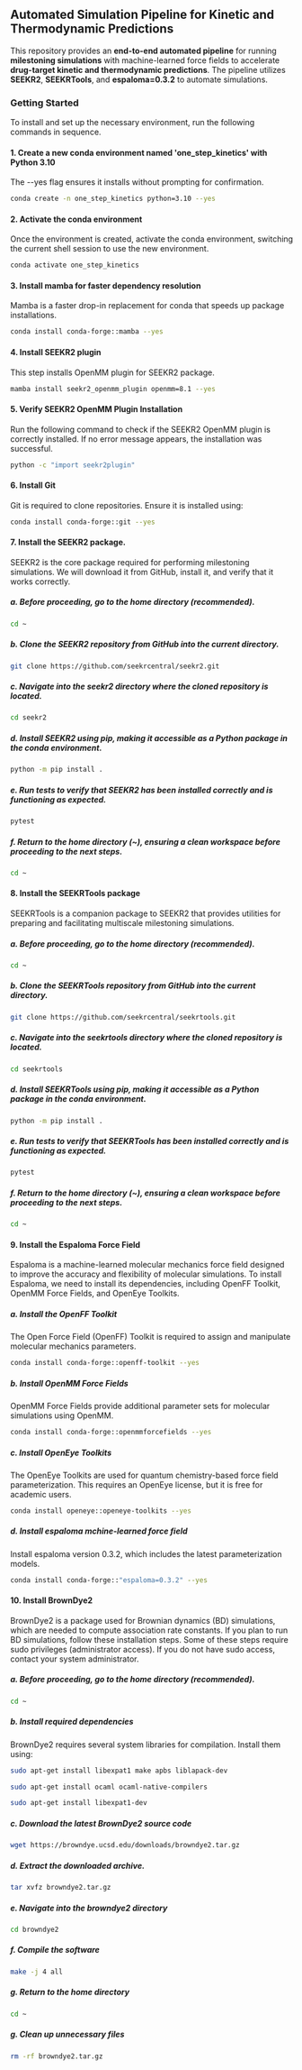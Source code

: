 ## Automated Simulation Pipeline for Kinetic and Thermodynamic Predictions

This repository provides an **end-to-end automated pipeline** for running **milestoning simulations** with machine-learned force fields to accelerate **drug-target kinetic and thermodynamic predictions**. The pipeline utilizes **SEEKR2**, **SEEKRTools**, and **espaloma=0.3.2** to automate simulations.

### **Getting Started**

To install and set up the necessary environment, run the following commands in sequence.

#### 1. Create a new conda environment named 'one_step_kinetics' with Python 3.10
The --yes flag ensures it installs without prompting for confirmation.
```sh
conda create -n one_step_kinetics python=3.10 --yes
```

#### 2. Activate the conda environment
Once the environment is created, activate the conda environment, switching the current shell session to use the new environment.
```sh
conda activate one_step_kinetics
```

#### 3. Install mamba for faster dependency resolution
Mamba is a faster drop-in replacement for conda that speeds up package installations.
```sh
conda install conda-forge::mamba --yes
```

#### 4. Install SEEKR2 plugin
This step installs OpenMM plugin for SEEKR2 package.
```sh
mamba install seekr2_openmm_plugin openmm=8.1 --yes
```
#### 5. Verify SEEKR2 OpenMM Plugin Installation
Run the following command to check if the SEEKR2 OpenMM plugin is correctly installed. If no error message appears, the installation was successful.
```sh
python -c "import seekr2plugin"
```

#### 6. Install Git
Git is required to clone repositories. Ensure it is installed using:

```sh
conda install conda-forge::git --yes
```

#### 7. Install the SEEKR2 package.
SEEKR2 is the core package required for performing milestoning simulations. We will download it from GitHub, install it, and verify that it works correctly.

##### a. Before proceeding, go to the home directory (recommended).
```sh
cd ~
```
##### b. Clone the SEEKR2 repository from GitHub into the current directory.
```sh
git clone https://github.com/seekrcentral/seekr2.git
```
##### c. Navigate into the seekr2 directory where the cloned repository is located.
```sh
cd seekr2
```
##### d. Install SEEKR2 using pip, making it accessible as a Python package in the conda environment.
```sh
python -m pip install .
```
##### e. Run tests to verify that SEEKR2 has been installed correctly and is functioning as expected.
```sh
pytest
```
##### f. Return to the home directory (~), ensuring a clean workspace before proceeding to the next steps.
```sh
cd ~
```

#### 8. Install the SEEKRTools package
SEEKRTools is a companion package to SEEKR2 that provides utilities for preparing and facilitating multiscale milestoning simulations.

##### a. Before proceeding, go to the home directory (recommended).
```sh
cd ~
```
##### b. Clone the SEEKRTools repository from GitHub into the current directory.
```sh
git clone https://github.com/seekrcentral/seekrtools.git
```
##### c. Navigate into the seekrtools directory where the cloned repository is located.
```sh
cd seekrtools
```
##### d. Install SEEKRTools using pip, making it accessible as a Python package in the conda environment.
```sh
python -m pip install .
```
##### e. Run tests to verify that SEEKRTools has been installed correctly and is functioning as expected.
```sh
pytest
```
##### f. Return to the home directory (~), ensuring a clean workspace before proceeding to the next steps.
```sh
cd ~
```

#### 9. Install the Espaloma Force Field
Espaloma is a machine-learned molecular mechanics force field designed to improve the accuracy and flexibility of molecular simulations. To install Espaloma, we need to install its dependencies, including OpenFF Toolkit, OpenMM Force Fields, and OpenEye Toolkits.

##### a. Install the OpenFF Toolkit
The Open Force Field (OpenFF) Toolkit is required to assign and manipulate molecular mechanics parameters. 
```sh
conda install conda-forge::openff-toolkit --yes
```
##### b. Install OpenMM Force Fields
OpenMM Force Fields provide additional parameter sets for molecular simulations using OpenMM.

```sh
conda install conda-forge::openmmforcefields --yes
```
##### c. Install OpenEye Toolkits
The OpenEye Toolkits are used for quantum chemistry-based force field parameterization. This requires an OpenEye license, but it is free for academic users.

```sh
conda install openeye::openeye-toolkits --yes
```

##### d. Install espaloma mchine-learned force field
Install espaloma version 0.3.2, which includes the latest parameterization models.

```sh
conda install conda-forge::"espaloma=0.3.2" --yes
```

#### 10. Install BrownDye2
BrownDye2 is a package used for Brownian dynamics (BD) simulations, which are needed to compute association rate constants. If you plan to run BD simulations, follow these installation steps. Some of these steps require sudo privileges (administrator access). If you do not have sudo access, contact your system administrator.

##### a. Before proceeding, go to the home directory (recommended).
```sh
cd ~
```
##### b. Install required dependencies
BrownDye2 requires several system libraries for compilation. Install them using:

```sh
sudo apt-get install libexpat1 make apbs liblapack-dev
```

```sh
sudo apt-get install ocaml ocaml-native-compilers
```

```sh
sudo apt-get install libexpat1-dev
```

##### c. Download the latest BrownDye2 source code
```sh
wget https://browndye.ucsd.edu/downloads/browndye2.tar.gz
```
##### d. Extract the downloaded archive.
```sh
tar xvfz browndye2.tar.gz
```
##### e. Navigate into the browndye2 directory 
```sh
cd browndye2
```
##### f. Compile the software
```sh
make -j 4 all
```

##### g. Return to the home directory 
```sh
cd ~
```

##### g. Clean up unnecessary files
```sh
rm -rf browndye2.tar.gz
```

